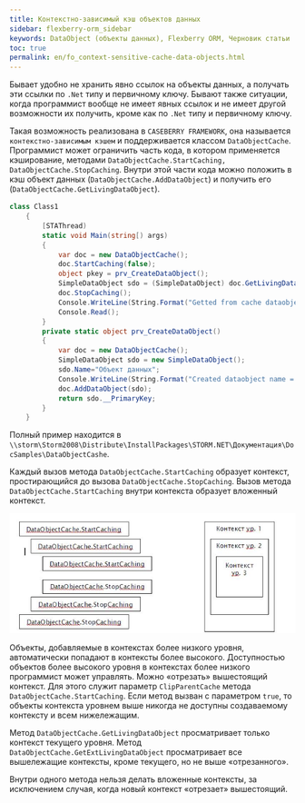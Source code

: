 ```yaml
---
title: Контекстно-зависимый кэш объектов данных
sidebar: flexberry-orm_sidebar
keywords: DataObject (объекты данных), Flexberry ORM, Черновик статьи
toc: true
permalink: en/fo_context-sensitive-cache-data-objects.html
---
```


Бывает удобно не хранить явно ссылок на объекты данных, а получать эти ссылки по `.Net` типу и первичному ключу. Бывают также ситуации, когда программист вообще не имеет явных ссылок и не имеет другой возможности их получить, кроме как по `.Net` типу и первичному ключу.

Такая возможность реализована в `CASEBERRY FRAMEWORK`, она называется `контекстно-зависимым кэшем` и поддерживается  классом `DataObjectCache`. Программист может ограничить часть кода, в котором применяется кэширование, методами `DataObjectCache.StartCaching, DataObjectCache.StopCaching`. Внутри этой части кода можно положить в кэш объект данных (`DataObjectCache.AddDataObject`) и получить его (`DataObjectCache.GetLivingDataObject`).

```csharp
class Class1
	{
		[STAThread)
		static void Main(string[) args)
		{
            var doc = new DataObjectCache();
			doc.StartCaching(false);
			object pkey = prv_CreateDataObject();
			SimpleDataObject sdo = (SimpleDataObject) doc.GetLivingDataObject(typeof(SimpleDataObject), pkey);
			doc.StopCaching();
			Console.WriteLine(String.Format("Getted from cache dataobject name = {0}",sdo.Name));
			Console.Read();
		}
		private static object prv_CreateDataObject()
		{
            var doc = new DataObjectCache();
			SimpleDataObject sdo = new SimpleDataObject();			
			sdo.Name="Объект данных";
			Console.WriteLine(String.Format("Created dataobject name = {0}",sdo.Name));
			doc.AddDataObject(sdo);
			return sdo.__PrimaryKey;
		}
	}
```

Полный пример находится в `\\storm\Storm2008\Distribute\InstallPackages\STORM.NET\Документация\DocSamples\DataObjectCashe`.

Каждый вызов метода `DataObjectCache.StartCaching` образует контекст, простирающийся до вызова `DataObjectCache.StopCaching`.  Вызов метода `DataObjectCache.StartCaching` внутри контекста образует вложенный контекст.

![](/images/pages/products/flexberry-orm/context-sensitive-cache-data-objects/context-sensitive-cache-data-objects.jpg)

Объекты, добавляемые в контекстах более низкого уровня, автоматически попадают в контексты более высокого.
Доступностью объектов более высокого уровня в контекстах более низкого программист может управлять. Можно «отрезать» вышестоящий контекст. Для этого служит параметр `ClipParentCache` метода `DataObjectCache.StartCaching`. Если метод вызван с параметром `true`, то объекты контекста уровнем выше никогда не доступны создаваемому контексту и всем нижележащим.

Метод `DataObjectCache.GetLivingDataObject` просматривает только контекст текущего уровня.
Метод `DataObjectCache.GetExtLivingDataObject` просматривает все вышележащие контексты, кроме текущего, но не выше «отрезанного».

Внутри одного метода нельзя делать вложенные контексты, за исключением случая, когда новый контекст «отрезает» вышестоящий.



